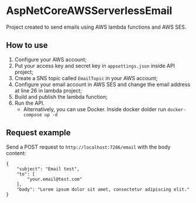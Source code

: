 # AspNetCoreAWSServerlessEmail

Project created to send emails using AWS lambda functions and AWS SES.

## How to use

1. Configure your AWS account;
2. Put your access key and secret key in `appsettings.json` inside API project;
3. Create a SNS topic called `EmailTopic` in your AWS account;
3. Configure your email account in AWS SES and change the email address at line 26 in lambda project;
4. Build and publish the lambda function;
5. Run the API.
    * Alternatively, you can use Docker. Inside docker dolder run `docker-compose up -d`

## Request example
Send a POST request to `http://localhost:7286/email` with the body content:
```
{
    "subject": "Email test",
    "to": [
        "your.email@test.com"
    ],
    "body": "Lorem ipsum dolor sit amet, consectetur adipiscing elit."
}
```